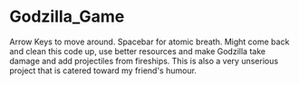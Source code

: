 # Godzilla_Game
 
Arrow Keys to move around. Spacebar for atomic breath. 
Might come back and clean this code up, use better resources and make Godzilla take damage and add projectiles from fireships. This is also a very unserious project that is catered toward my friend's humour. 
